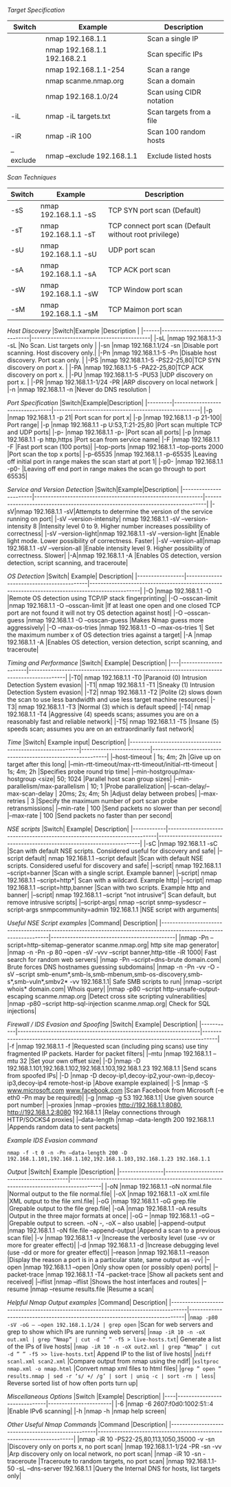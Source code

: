 _Target Specification_

|Switch  |Example                     |Description             |
|--------|----------------------------|------------------------|
|        |nmap 192.168.1.1            |Scan a single IP        |
|        |nmap 192.168.1.1 192.168.2.1|Scan specific IPs       |
|        |nmap 192.168.1.1-254        |Scan a range            |
|        |nmap scanme.nmap.org        |Scan a domain           |
|        |nmap 192.168.1.0/24         |Scan using CIDR notation|
|-iL     |nmap -iL targets.txt        |Scan targets from a file|
|-iR     |nmap -iR 100                |Scan 100 random hosts   |
|–exclude|nmap –exclude 192.168.1.1   |Exclude listed hosts    |


_Scan Techniques_

|Switch |Example              |Description                                           |
|-------|---------------------|------------------------------------------------------|
|-sS    |nmap 192.168.1.1 -sS |TCP SYN port scan (Default)                           |
|-sT    |nmap 192.168.1.1 -sT |TCP connect port scan (Default without root privilege)|
|-sU    |nmap 192.168.1.1 -sU |UDP port scan                                         |
|-sA    |nmap 192.168.1.1 -sA |TCP ACK port scan                                     |
|-sW    |nmap 192.168.1.1 -sW |TCP Window port scan                                  |
|-sM    |nmap 192.168.1.1 -sM |TCP Maimon port scan                                  |

_Host Discovery_
|Switch|Example	                      |Description                                |
|------|------------------------------|-------------------------------------------|
|-sL   |nmap 192.168.1.1-3 -sL	      |No Scan. List targets only                 |
|-sn   |nmap 192.168.1.1/24 -sn	      |Disable port scanning. Host discovery only.|
|-Pn   |nmap 192.168.1.1-5 -Pn	      |Disable host discovery. Port scan only.    |
|-PS   |nmap 192.168.1.1-5 -PS22-25,80|TCP SYN discovery on port x.               |
|-PA   |nmap 192.168.1.1-5 -PA22-25,80|TCP ACK discovery on port x.               |
|-PU   |nmap 192.168.1.1-5 -PU53      |UDP discovery on port x.                   |
|-PR   |nmap 192.168.1.1-1/24 -PR     |ARP discovery on local network             |
|-n    |nmap 192.168.1.1 -n           |Never do DNS resolution                    |
 
_Port Specification_
|Switch|Example|Description|
|---------|---------------------------------|-----------------------------------------------------|
|-p	|nmap 192.168.1.1 -p 21|	Port scan for port x|
|-p	|nmap 192.168.1.1 -p 21-100|	Port range|
|-p	|nmap 192.168.1.1 -p U:53,T:21-25,80	|Port scan multiple TCP and UDP ports|
|-p-	|nmap 192.168.1.1 -p-	|Port scan all ports|
|-p	|nmap 192.168.1.1 -p http,https	|Port scan from service name|
|-F	|nmap 192.168.1.1 -F	|Fast port scan (100 ports)|
|–top-ports	|nmap 192.168.1.1 –top-ports 2000	|Port scan the top x ports|
|-p-65535	|nmap 192.168.1.1 -p-65535	|Leaving off initial port in range makes the scan start at port 1|
|-p0-	|nmap 192.168.1.1 -p0-	|Leaving off end port in range makes the scan go through to port 65535|

_Service and Version Detection_
|Switch|Example|Description|
|-----------------------|-------------------------------------------------------------|------------------------------------------------------------------------------|
|-sV|nmap 192.168.1.1 -sV|Attempts to determine the version of the service running on port|
|-sV –version-intensity|	nmap 192.168.1.1 -sV –version-intensity 8	|Intensity level 0 to 9. Higher number increases possibility of correctness|
|-sV –version-light|nmap 192.168.1.1 -sV –version-light	|Enable light mode. Lower possibility of correctness. Faster|
|-sV –version-all|nmap 192.168.1.1 -sV –version-all	|Enable intensity level 9. Higher possibility of correctness. Slower|
|-A|nmap 192.168.1.1 -A	|Enables OS detection, version detection, script scanning, and traceroute|

_OS Detection_
|Switch|	Example|	Description|
|-----------------|------------------------------------------|------------------------------------------------------------------------------------------------|
|-O	|nmap 192.168.1.1 -O	|Remote OS detection using TCP/IP stack fingerprinting|
|-O –osscan-limit	|nmap 192.168.1.1 -O –osscan-limit	|If at least one open and one closed TCP port are not found it will not try OS detection against host|
|-O –osscan-guess	|nmap 192.168.1.1 -O –osscan-guess	|Makes Nmap guess more aggressively|
|-O –max-os-tries	|nmap 192.168.1.1 -O –max-os-tries 1|	Set the maximum number x of OS detection tries against a target|
|-A	|nmap 192.168.1.1 -A	|Enables OS detection, version detection, script scanning, and traceroute|

_Timing and Performance_
|Switch|	Example|	Description|
|---|----------------------|-------------------------------------------------------------------------------------------|
|-T0| nmap 192.168.1.1 -T0	|Paranoid (0) Intrusion Detection System evasion|
|-T1|	nmap 192.168.1.1 -T1	|Sneaky (1) Intrusion Detection System evasion|
|-T2|	nmap 192.168.1.1 -T2	|Polite (2) slows down the scan to use less bandwidth and use less target machine resources|
|-T3|	nmap 192.168.1.1 -T3	|Normal (3) which is default speed|
|-T4|	nmap 192.168.1.1 -T4	|Aggressive (4) speeds scans; assumes you are on a reasonably fast and reliable network|
|-T5|	nmap 192.168.1.1 -T5	|Insane (5) speeds scan; assumes you are on an extraordinarily fast network|

_Time_
|Switch|	Example input|	Description|
|-----------------------------------------------------------|-------------------------|-------------------------------------------------------------|
|–host-timeout <time>|	1s; 4m; 2h	|Give up on target after this long|
|–min-rtt-timeout/max-rtt-timeout/initial-rtt-timeout <time>|	1s; 4m; 2h	|Specifies probe round trip time|
|–min-hostgroup/max-hostgroup <size<size>|	50; 1024	|Parallel host scan group sizes|
|–min-parallelism/max-parallelism <numprobes>|	10; 1	|Probe parallelization|
|–scan-delay/–max-scan-delay <time>|	20ms; 2s; 4m; 5h	|Adjust delay between probes|
|–max-retries <tries>|	3	|Specify the maximum number of port scan probe retransmissions|
|–min-rate <number>|	100	|Send packets no slower than <numberr> per second|
|–max-rate <number>|	100	|Send packets no faster than <number> per second|

_NSE scripts_
|Switch|	Example|	Description|
|------------|--------------------------------------------------------------------------|-----------------------------------------------------------------------|
|-sC	|nmap 192.168.1.1 -sC	|Scan with default NSE scripts. Considered useful for discovery and safe|
|–script default|	nmap 192.168.1.1 –script default	|Scan with default NSE scripts. Considered useful for discovery and safe|
|–script|	nmap 192.168.1.1 –script=banner	|Scan with a single script. Example banner|
|–script|	nmap 192.168.1.1 –script=http*|	Scan with a wildcard. Example http|
|–script|	nmap 192.168.1.1 –script=http,banner	|Scan with two scripts. Example http and banner|
|–script|	nmap 192.168.1.1 –script “not intrusive”|	Scan default, but remove intrusive scripts|
|–script-args|	nmap –script snmp-sysdescr –script-args snmpcommunity=admin 192.168.1.1	|NSE script with arguments|

_Useful NSE Script examples_
|Command|	Description|
|-------------------------------------------------------------------------------------------------------------------|---------------------------------------------|
|nmap -Pn –script=http-sitemap-generator scanme.nmap.org|	http site map generator|
|nmap -n -Pn -p 80 –open -sV -vvv –script banner,http-title -iR 1000|	Fast search for random web servers|
|nmap -Pn –script=dns-brute domain.com|	Brute forces DNS hostnames guessing subdomains|
|nmap -n -Pn -vv -O -sV –script smb-enum*,smb-ls,smb-mbenum,smb-os-discovery,smb-s*,smb-vuln*,smbv2* -vv 192.168.1.1|	Safe SMB scripts to run|
|nmap –script whois* domain.com|	Whois query|
|nmap -p80 –script http-unsafe-output-escaping scanme.nmap.org	|Detect cross site scripting vulnerabilities|
|nmap -p80 –script http-sql-injection scanme.nmap.org|	Check for SQL injections|

_Firewall / IDS Evasion and Spoofing_
|Switch|	Example|	Description|
|-----------|------------------------------------------------------------------|-----------------------------------------------------------------------------------|
|-f	|nmap 192.168.1.1 -f	|Requested scan (including ping scans) use tiny fragmented IP packets. Harder for packet filters|
|–mtu	|nmap 192.168.1.1 –mtu 32	|Set your own offset size|
|-D	|nmap -D 192.168.1.101,192.168.1.102,192.168.1.103,192.168.1.23 192.168.1.1	|Send scans from spoofed IPs|
|-D	|nmap -D decoy-ip1,decoy-ip2,your-own-ip,decoy-ip3,decoy-ip4 remote-host-ip	|Above example explained|
|-S	|nmap -S www.microsoft.com www.facebook.com	|Scan Facebook from Microsoft (-e eth0 -Pn may be required)|
|-g	|nmap -g 53 192.168.1.1|	Use given source port number|
|–proxies	|nmap –proxies http://192.168.1.1:8080, http://192.168.1.2:8080 192.168.1.1	|Relay connections through HTTP/SOCKS4 proxies|
|–data-length	|nmap –data-length 200 192.168.1.1	|Appends random data to sent packets|
 
_Example IDS Evasion command_

`nmap -f -t 0 -n -Pn –data-length 200 -D`
`192.168.1.101,192.168.1.102,192.168.1.103,192.168.1.23 192.168.1.1`

_Output_
|Switch|	Example	|Description|
|----------------|-------------------------------------------|-----------------------------------------------------------------------------------------|
|-oN	|nmap 192.168.1.1 -oN normal.file	|Normal output to the file normal.file|
|-oX	|nmap 192.168.1.1 -oX xml.file	|XML output to the file xml.file|
|-oG	|nmap 192.168.1.1 -oG grep.file	|Grepable output to the file grep.file|
|-oA	|nmap 192.168.1.1 -oA results	|Output in the three major formats at once|
|-oG –	|nmap 192.168.1.1 -oG –	|Grepable output to screen. -oN -, -oX – also usable|
|–append-output	|nmap 192.168.1.1 -oN file.file –append-output	|Append a scan to a previous scan file|
|-v	|nmap 192.168.1.1 -v	|Increase the verbosity level (use -vv or more for greater effect)|
|-d	|nmap 192.168.1.1 -d	|Increase debugging level (use -dd or more for greater effect)|
|–reason	|nmap 192.168.1.1 –reason	|Display the reason a port is in a particular state, same output as -vv|
|–open	|nmap 192.168.1.1 –open	|Only show open (or possibly open) ports|
|–packet-trace	|nmap 192.168.1.1 -T4 –packet-trace	|Show all packets sent and received|
|–iflist	|nmap –iflist	|Shows the host interfaces and routes|
|–resume	|nmap –resume results.file	|Resume a scan|
 
_Helpful Nmap Output examples_
|Command|	Description|
|------------------------------------------------------------------------------------|----------------------------------------------------------------------------|
|`nmap -p80 -sV -oG – –open 192.168.1.1/24 | grep open`	|Scan for web servers and grep to show which IPs are running web servers|
|`nmap -iR 10 -n -oX out.xml | grep “Nmap” | cut -d ” ” -f5 > live-hosts.txt`|	Generate a list of the IPs of live hosts|
|`nmap -iR 10 -n -oX out2.xml | grep “Nmap” | cut -d ” ” -f5 >> live-hosts.txt`|	Append IP to the list of live hosts|
|`ndiff scanl.xml scan2.xml`	|Compare output from nmap using the ndif|
|`xsltproc nmap.xml -o nmap.html`	|Convert nmap xml files to html files|
|`grep ” open ” results.nmap | sed -r ‘s/ +/ /g’ | sort | uniq -c | sort -rn | less`|	Reverse sorted list of how often ports turn up|
 
_Miscellaneous Options_
|Switch	|Example|	Description|
|----|------------------------------|-----------------------|
|-6	|nmap -6 2607:f0d0:1002:51::4	|Enable IPv6 scanning|
|-h	|nmap -h	|nmap help screen|
 
_Other Useful Nmap Commands_
|Command	|Description|
|---------------------------------------------------|---------------------------------------------------------------------|
|nmap -iR 10 -PS22-25,80,113,1050,35000 -v -sn	|Discovery only on ports x, no port scan|
|nmap 192.168.1.1-1/24 -PR -sn -vv	|Arp discovery only on local network, no port scan|
|nmap -iR 10 -sn -traceroute	|Traceroute to random targets, no port scan|
|nmap 192.168.1.1-50 -sL –dns-server 192.168.1.1	|Query the Internal DNS for hosts, list targets only|

